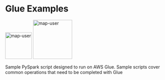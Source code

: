 # Glue Examples

<img width="85" alt="map-user" src="https://img.shields.io/badge/views-1038-green"> <img width="125" alt="map-user" src="https://img.shields.io/badge/unique visits-240-green">

Sample PySpark script designed to run on AWS Glue. Sample scripts cover common operations that need to be completed with Glue
